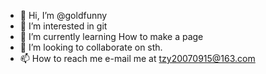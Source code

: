 - 👋 Hi, I’m @goldfunny
- 👀 I’m interested in git
- 🌱 I’m currently learning How to make a page
- 💞️ I’m looking to collaborate on sth.
- 📫 How to reach me e-mail me at tzy20070915@163.com

<!---
goldfunny/goldfunny is a ✨ special ✨ repository because its `README.md` (this file) appears on your GitHub profile.
You can click the Preview link to take a look at your changes.
--->
